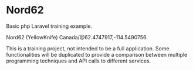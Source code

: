 # Nord62
Basic php Laravel training example.  

Nord62 (YellowKnife) Canada/@62.4747917,-114.5490756

This is a training project, not intended to be a full application. Some functionalities will be duplicated to provide a comparison between multiple programming techniques and API calls to different services.


